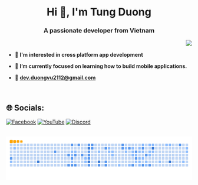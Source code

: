<h1 align="center">Hi 👋, I'm Tung Duong</h1>
<p align="center">
  <h3 align="center">A passionate developer from Vietnam</h3>
</p>

<img align="right" src="https://visitor-badge.laobi.icu/badge?page_id=Devcujx2112.Devcujx2112" />
<br/>

- 👀 **I'm interested in cross platform app development**
>
- 🌱 **I’m currently focused on learning how to build mobile applications.**
>
- 💼 **dev.duongvu2112@gmail.com**

<br/>

## 🌐 Socials:
[![Facebook](https://img.shields.io/badge/Facebook-%231877F2.svg?logo=Facebook&logoColor=white)](https://www.facebook.com/profile.php?id=100025377165179) [![YouTube](https://img.shields.io/badge/YouTube-%23FF0000.svg?logo=YouTube&logoColor=white)](https://www.youtube.com/@Devcujx) [![Discord](https://img.shields.io/badge/Discord-%237289DA.svg?logo=discord&logoColor=white)](https://discordapp.com/users/902734881216409612) 


<br/>
<div align="center">
  <img src="https://github.com/Devcujx2112/Devcujx2112/blob/output/github-contribution-grid-snake.gif" alt="snake gif" />
</div>

